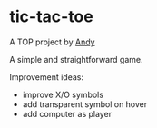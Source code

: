 # tic-tac-toe
A TOP project
by [Andy](https://github.com/nerminDonlag)

A simple and straightforward game.

Improvement ideas:
 - improve X/O symbols
 - add transparent symbol on hover
 - add computer as player